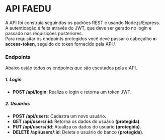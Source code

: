 # API FAEDU
A API foi construia seguindos os padrões REST e usando Node.js/Express.\
A autenticação é feita através do JWT, que deve ser gerado no login e passado nas requisições posteriores.\
Para requisitar os endpoints protegidos você deve passar o cabeçalho **x-access-token**, seguido do token fornecido pela API.\

### Endpoints
Abaixo estão todos os endpoints que são escutados pela a API.

##### 1. Login
* **POST /api/login**: Realiza o login e retorna um token JWT.
 
##### 2. Usuários
* **POST /api/users**: Cadastra um novo usuário.
* **GET /api/users/:id**: Retorna os dados do usuário **(protegida)**.
* **PUT /api/users/:id**: Atualiza os dados do usuário **(protegida)**.
* **DELETE /api/users/:id**: Deleta o usuário do banco **(protegida)**.
